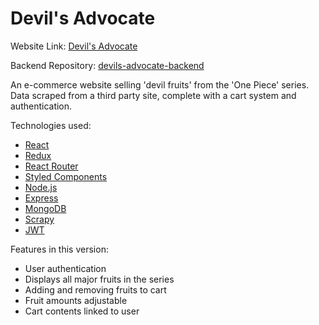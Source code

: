 # Devil's Advocate

Website Link: [Devil's Advocate](https://devils-advocate-afuza.netlify.app/)

Backend Repository: [devils-advocate-backend](https://github.com/afutofu/devils-advocate-backend)

An e-commerce website selling 'devil fruits' from the 'One Piece' series. Data scraped from a third party site, complete with a cart system and authentication.

Technologies used:

- [React](https://reactjs.org/)
- [Redux](https://redux.js.org/)
- [React Router](https://reactrouter.com/)
- [Styled Components](https://styled-components.com/)
- [Node.js](https://nodejs.org/en/)
- [Express](https://expressjs.com/)
- [MongoDB](https://www.mongodb.com/)
- [Scrapy](https://scrapy.org/)
- [JWT](https://en.wikipedia.org/wiki/JSON_Web_Token)

Features in this version:

- User authentication
- Displays all major fruits in the series
- Adding and removing fruits to cart
- Fruit amounts adjustable
- Cart contents linked to user
